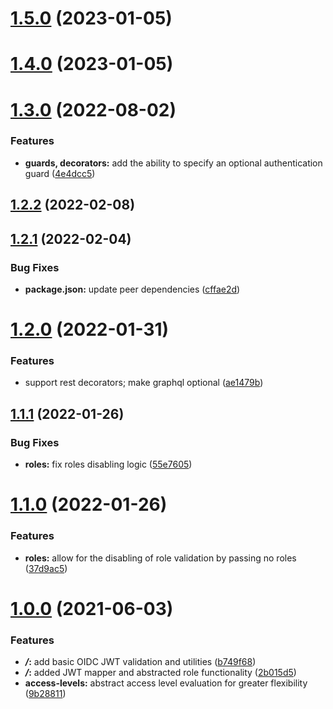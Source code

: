 # [1.5.0](https://github.com/5-stones/nest-oidc/compare/v1.4.0...v1.5.0) (2023-01-05)



# [1.4.0](https://github.com/5-stones/nest-oidc/compare/v1.3.0...v1.4.0) (2023-01-05)



# [1.3.0](https://github.com/5-stones/nest-oidc/compare/v1.2.2...v1.3.0) (2022-08-02)


### Features

* **guards, decorators:** add the ability to specify an optional authentication guard ([4e4dcc5](https://github.com/5-stones/nest-oidc/commit/4e4dcc586c4209570596e67506351c0fdc07ccc5))



## [1.2.2](https://github.com/5-stones/nest-oidc/compare/v1.2.1...v1.2.2) (2022-02-08)



## [1.2.1](https://github.com/5-stones/nest-oidc/compare/v1.2.0...v1.2.1) (2022-02-04)


### Bug Fixes

* **package.json:** update peer dependencies ([cffae2d](https://github.com/5-stones/nest-oidc/commit/cffae2d9eb202b8e5598de487c62fdaa1f5dee6c))



# [1.2.0](https://github.com/5-stones/nest-oidc/compare/v1.1.1...v1.2.0) (2022-01-31)


### Features

* support rest decorators; make graphql optional ([ae1479b](https://github.com/5-stones/nest-oidc/commit/ae1479b643f14a1f115e56d21aa9c8fa40656d02))



## [1.1.1](https://github.com/5-stones/nest-oidc/compare/v1.1.0...v1.1.1) (2022-01-26)


### Bug Fixes

* **roles:** fix roles disabling logic ([55e7605](https://github.com/5-stones/nest-oidc/commit/55e76054cc3e11c8a8d14e82cfd6f442d655ac3f))



# [1.1.0](https://github.com/5-stones/nest-oidc/compare/v1.0.0...v1.1.0) (2022-01-26)


### Features

* **roles:** allow for the disabling of role validation by passing no roles ([37d9ac5](https://github.com/5-stones/nest-oidc/commit/37d9ac5265a1e5eb2c6a9fecc5c0658d1a21a6db))



# [1.0.0](https://github.com/5-stones/nest-oidc/compare/b749f68d48291c236961be5ff0eb36d61b5a081e...v1.0.0) (2021-06-03)


### Features

* ***/*:** add basic OIDC JWT validation and utilities ([b749f68](https://github.com/5-stones/nest-oidc/commit/b749f68d48291c236961be5ff0eb36d61b5a081e))
* ***/*:** added JWT mapper and abstracted role functionality ([2b015d5](https://github.com/5-stones/nest-oidc/commit/2b015d5ccb5b64367d6c5e0c8f23496f56dc7a2c))
* **access-levels:** abstract access level evaluation for greater flexibility ([9b28811](https://github.com/5-stones/nest-oidc/commit/9b28811120a4bfa5fb2b952baf2ebdee4b1de299))



